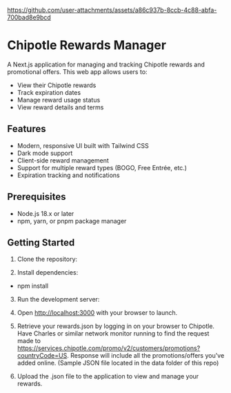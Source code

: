 https://github.com/user-attachments/assets/a86c937b-8ccb-4c88-abfa-700bad8e9bcd

# Chipotle Rewards Manager

A Next.js application for managing and tracking Chipotle rewards and promotional offers. This web app allows users to:

- View their Chipotle rewards
- Track expiration dates
- Manage reward usage status
- View reward details and terms

## Features

- Modern, responsive UI built with Tailwind CSS
- Dark mode support
- Client-side reward management
- Support for multiple reward types (BOGO, Free Entrée, etc.)
- Expiration tracking and notifications

## Prerequisites

- Node.js 18.x or later
- npm, yarn, or pnpm package manager

## Getting Started

1. Clone the repository:

2. Install dependencies:

- npm install

3. Run the development server:

4. Open [http://localhost:3000](http://localhost:3000) with your browser to launch.

5. Retrieve your rewards.json by logging in on your browser to Chipotle. Have Charles or similar network monitor running to find the request made to https://services.chipotle.com/promo/v2/customers/promotions?countryCode=US. Response will include all the promotions/offers you've added online. (Sample JSON file located in the data folder of this repo)

6. Upload the .json file to the application to view and manage your rewards.

